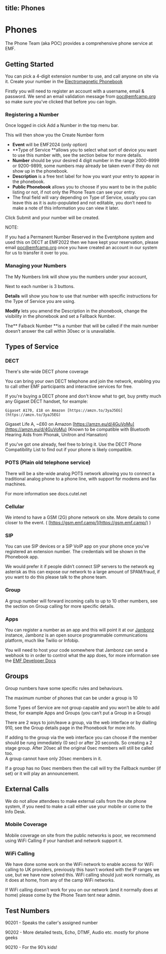 title: Phones
---
# Phones

The Phone Team (aka POC) provides a comprehensive phone service at EMF.

## Getting Started

You can pick a 4-digit extension number to use, and call anyone on site via it. Create your number in the  [Electromagnetic Phonebook](https://phones.emfcamp.org)

Firstly you will need to register an account with a username, email & password. We send an email validation message from [poc@emfcamp.org](mailto:poc@emfcamp.org) so make sure you’ve clicked that before you can login.

### Registering a Number

Once logged in cick Add a Number in the top menu bar.

This will then show you the Create Number form


* **Event** will be EMF2024 (only option)
* **Type of Service **allows you to select what sort of device you want to use this number with, see the section below for more details.
* **Number** should be your desired 4 digit number in the range 2000-8999 or 9200-9899, some numbers may already be taken even if they do not show up in the phonebook.
* **Description** is a free text label for how you want your entry to appear in the phonebook.
* **Public Phonebook** allows you to choose if you want to be in the public listing or not, if not only the Phone Team can see your entry.
* The final field will vary depending on Type of Service, usually you can leave this as it is auto-populated and not editable, you don’t need to make a note of this information you can view it later.

Click Submit and your number will be created.

NOTE:

If you had a Permanent Number Reserved in the Eventphone system and used this on DECT at EMF2022 then we have kept your reservation, please email [poc@emfcamp.org](mailto:poc@emfcamp.org) once you have created an account in our system for us to transfer it over to you.


### Managing your Numbers

The My Numbers link will show you the numbers under your account,

Next to each number is 3 buttons.

**Details** will show you how to use that number with specific instructions for the Type of Service you are using.

**Modify** lets you amend the Description in the phonebook, change the visibility in the phonebook and set a Fallback Number.

The** Falback Number **is a number that will be called if the main number doesn’t answer the call within 30sec or is unavailable. 


## Types of Service


### DECT 

There's site-wide DECT phone coverage

You can bring your own DECT telephone and join the network, enabling you to call other EMF participants and interactive services for free.

If you're buying a DECT phone and don't know what to get, buy pretty much any Gigaset DECT handset, for example:

	Gigaset A170, £18 on Amazon [https://amzn.to/3yaJ5EG](https://amzn.to/3yaJ5EG)

Gigaset Life A, ~£60 on Amazon [https://amzn.eu/d/4GuVoMu](https://amzn.eu/d/4GuVoMu) (Known to be compatible with Bluetooth Hearing Aids from Phonak, Unitron and Hansaton)

If you've got one already, feel free to bring it. Use the DECT Phone Compatibility List to find out if your phone is likely compatible.


### POTS (Plain old telephone service)

There will be a site-wide analog POTS network allowing you to connect a traditional analog phone to a phone line, with support for modems and fax machines.

For more information see docs.cutel.net


### Cellular

We intend to have a GSM (2G) phone network on site. More details to come closer to the event. ( [https://gsm.emf.camp/](https://gsm.emf.camp/) )


### SIP 

You can use SIP devices or a SIP VoIP app on your phone once you've registered an extension number. The credentials will be shown in the Phonebook app.

We would prefer it if people didn’t connect SIP servers to the network eg asterisk as this can expose our network to a large amount of SPAM/fraud, if you want to do this please talk to the phone team.


### Group

A group number will forward incoming calls to up to 10 other numbers, see the section on Group calling for more specific details.


### Apps 

You can register a number as an app and this will point it at our [Jambonz](https://jambonz.org) instance, Jambonz is an open source programmable communications platform, much like Twilio or Infobip.

You will need to host your code somewhere that Jambonz can send a webhook to in order to control what the app does, for more information see the [EMF Developer Docs](https://developer.emfcamp.org)


## Groups

Group numbers have some specific rules and behaviours.

The maximum number of phones that can be under a group is 10

Some Types of Service are not group capable and you won’t be able to add these, for example Apps and Groups (you can’t put a Group in a Group)

There are 2 ways to join/leave a group, via the web interface or by dialling 910, see the Group details page in the Phonebook for more info.

If adding to the group via the web interface you can choose if the member should be rung immediately (0 sec) or after 20 seconds. So creating a 2 stage group. After 20sec all the original 0sec members will still be called too. \
A group cannot have only 20sec members in it.

If a group has no 0sec members then the call will try the Fallback number (if set) or it will play an announcement.


## External Calls

We do not allow attendees to make external calls from the site phone system, if you need to make a call either use your mobile or come to the Info Desk.


### Mobile Coverage

Mobile coverage on site from the public networks is poor, we recommend using WiFi Calling if your handset and network support it.


### WiFi Calling

We have done some work on the WiFi network to enable access for WiFi calling to UK providers, previously this hasn't worked with the IP ranges we use, but we have now solved this. WiFi calling should just work normally, as it does at home, from any of the camp WiFi networks.

If WiFi calling doesn’t work for you on our network (and it normally does at home) please come by the Phone Team tent near admin.


## Test Numbers

90201 - Speaks the caller's assigned number

90202 - More detailed tests, Echo, DTMF, Audio etc. mostly for phone geeks

90210 - For the 90’s kids!

